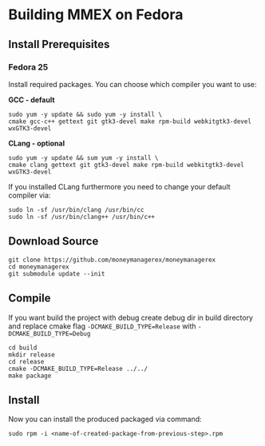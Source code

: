 # Building MMEX on Fedora

## Install Prerequisites

### Fedora 25
Install required packages. You can choose which compiler you want to use:

**GCC - default**

	sudo yum -y update && sudo yum -y install \
	cmake gcc-c++ gettext git gtk3-devel make rpm-build webkitgtk3-devel wxGTK3-devel

**CLang - optional**

    sudo yum -y update && sum yum -y install \
    cmake clang gettext git gtk3-devel make rpm-build webkitgtk3-devel wxGTK3-devel

If you installed CLang furthermore you need to change your default compiler via: 

    sudo ln -sf /usr/bin/clang /usr/bin/cc
    sudo ln -sf /usr/bin/clang++ /usr/bin/c++

## Download Source
	git clone https://github.com/moneymanagerex/moneymanagerex
	cd moneymanagerex
	git submodule update --init
	
## Compile
If you want build the project with debug create debug dir in build directory
and replace cmake flag
`-DCMAKE_BUILD_TYPE=Release`
with
`-DCMAKE_BUILD_TYPE=Debug`

    cd build
    mkdir release
    cd release
    cmake -DCMAKE_BUILD_TYPE=Release ../../
	make package
	
## Install
Now you can install the produced packaged via command:

    sudo rpm -i <name-of-created-package-from-previous-step>.rpm
